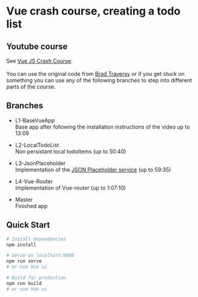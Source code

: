 # Vue crash course, creating a todo list

## Youtube course
See [Vue JS Crash Course](https://www.youtube.com/watch?v=Wy9q22isx3U).
<br><br>
You can use the original code from [Brad Traversy](https://github.com/bradtraversy/vue_crash_todolist) or if you get stuck on something you can use any of the following branches to step into different parts of the course.

## Branches

- L1-BaseVueApp<br>
Base app after following the installation instructions of the video up to 13:09

- L2-LocalTodoList<br>
Non persistant local todoItems (up to 50:40)

- L3-JsonPlaceholder<br>
Implementation of the [JSON Placeholder service](https://jsonplaceholder.typicode.com/todos) (up to 59:35)

- L4-Vue-Router<br>
Implementation of Vue-router (up to 1:07:10)

- Master<br>
Finished app

## Quick Start

```bash
# Install dependencies
npm install

# Serve on localhost:8080
npm run serve
# or use Vue ui

# Build for production
npm run build
# or use Vue ui
```

